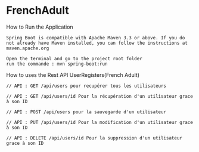 # FrenchAdult

 How to Run the Application

    Spring Boot is compatible with Apache Maven 3.3 or above. If you do not already have Maven installed, you can follow the instructions at maven.apache.org
   
    Open the terminal and go to the project root folder
    run the commande : mvn spring-boot:run


 How to uses the Rest API UserRegisters(French Adult)  
 
    // API : GET /api/users pour recupérer tous les utilisateurs 
    
    // API : GET /api/users/id Pour la récupération d'un utilisateur grace à son ID
    
    // API : POST /api/users pour la sauvegarde d'un utilisateur

    // API : PUT /api/users/id Pour la modification d'un utilisateur grace à son ID
    
    // API : DELETE /api/users/id Pour la suppression d'un utilisateur grace à son ID
